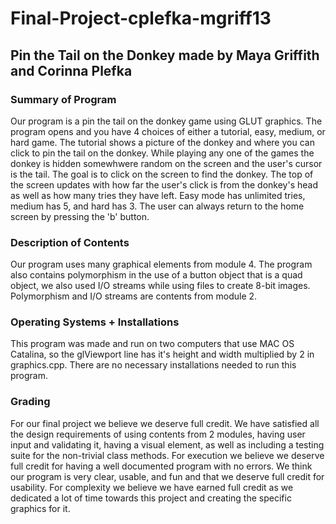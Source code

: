 # Final-Project-cplefka-mgriff13
## Pin the Tail on the Donkey made by Maya Griffith and Corinna Plefka 

### Summary of Program
Our program is a pin the tail on the donkey game using GLUT graphics. 
The program opens and you have 4 choices of either a tutorial, easy, medium, or hard game. 
The tutorial shows a picture of the donkey and where you can click to pin the tail on the donkey. 
While playing any one of the games the donkey is hidden somewhwere random on the screen and the user's cursor is the tail.
The goal is to click on the screen to find the donkey. 
The top of the screen updates with how far the user's click is from the donkey's head as well as how many tries they have left. 
Easy mode has unlimited tries, medium has 5, and hard has 3. 
The user can always return to the home screen by pressing the 'b' button. 

### Description of Contents
Our program uses many graphical elements from module 4. 
The program also contains polymorphism in the use of a button object that is a quad object, we also used I/O streams while using files to create 8-bit images. 
Polymorphism and I/O streams are contents from module 2. 

### Operating Systems + Installations 
This program was made and run on two computers that use MAC OS Catalina, so the glViewport line has it's height and width multiplied by 2 in graphics.cpp. 
There are no necessary installations needed to run this program. 

### Grading 
For our final project we believe we deserve full credit. 
We have satisfied all the design requirements of using contents from 2 modules, having user input and validating it, having a visual element, as well as including a testing suite for the non-trivial class methods. 
For execution we believe we deserve full credit for having a well documented program with no errors. 
We think our program is very clear, usable, and fun and that we deserve full credit for usability.
For complexity we believe we have earned full credit as we dedicated a lot of time towards this project and creating the specific graphics for it. 


